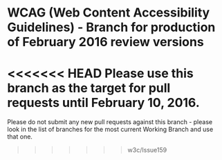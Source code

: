 WCAG (Web Content Accessibility Guidelines) - Branch for production of February 2016 review versions
===

<<<<<<< HEAD
Please use this branch as the target for pull requests until February 10, 2016.
=======
Please do not submit any new pull requests against this branch - please look in the list of branches for the most current Working Branch and use that one.
>>>>>>> w3c/Issue159


